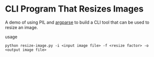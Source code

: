 # CLI Program That Resizes Images

A demo of using PIL and [argparse](https://docs.python.org/3/library/argparse.html) to build a CLI tool that can be used to resize an image.

usage

```
python resize-image.py -i <input image file> -f <resize factor> -o <output image file>
```

